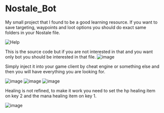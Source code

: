 # Nostale_Bot
My small project that I found to be a good learning resource. 
If you want to save targeting, waypoints and loot options you should do exact same folders in your Nostale file.

![Help](https://github.com/wojtas99/Nostale_Bot/assets/104061941/960401b1-3e5c-4fba-9a83-cb8e01df6d97)

This is the source code but if you are not interested in that and you want only bot you should be interested in that file.
![image](https://github.com/wojtas99/Nostale_Bot/assets/104061941/26f223f0-8061-41e2-81b9-d31ba31cec91)

Simply inject it into your game client by cheat engine or something else and then you will have everything you are looking for.

![image](https://github.com/wojtas99/Nostale_Bot/assets/104061941/30711193-2afc-4b07-822b-5a1d18971e28)
![image](https://github.com/wojtas99/Nostale_Bot/assets/104061941/1eda67c0-5811-4162-9eab-bfabb0e960d4)
![image](https://github.com/wojtas99/Nostale_Bot/assets/104061941/ca896cb9-5b09-4479-9080-880a1660a17a)

Healing is not refined, to make it work you need to set the hp healing item on key 2 and the mana healing item on key 1.

![image](https://github.com/wojtas99/Nostale_Bot/assets/104061941/7aa00913-916c-431a-b174-b6fe10fe3752)

